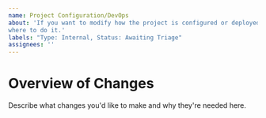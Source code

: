 ```yaml
---
name: Project Configuration/DevOps
about: 'If you want to modify how the project is configured or deployed, this is
where to do it.'
labels: "Type: Internal, Status: Awaiting Triage" 
assignees: ''
---
```


# Overview of Changes

Describe what changes you'd like to make and why they're needed here.
